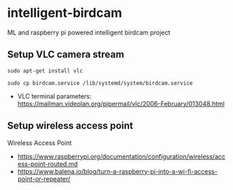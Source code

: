 # intelligent-birdcam
ML and raspberry pi powered intelligent birdcam project

## Setup VLC camera stream
```
sudo apt-get install vlc
```

```
sudo cp birdcam.service /lib/systemd/system/birdcam.service
```


- VLC terminal parameters: https://mailman.videolan.org/pipermail/vlc/2006-February/013048.html

## Setup wireless access point
Wireless Access Point
- https://www.raspberrypi.org/documentation/configuration/wireless/access-point-routed.md
- https://www.balena.io/blog/turn-a-raspberry-pi-into-a-wi-fi-access-point-or-repeater/